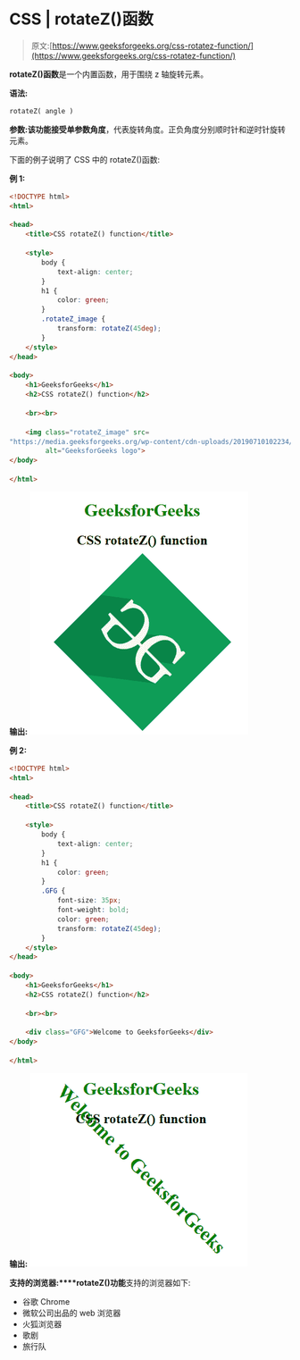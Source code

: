 # CSS | rotateZ()函数

> 原文:[https://www.geeksforgeeks.org/css-rotatez-function/](https://www.geeksforgeeks.org/css-rotatez-function/)

**rotateZ()函数**是一个内置函数，用于围绕 z 轴旋转元素。

**语法:**

```html
rotateZ( angle )
```

**参数:**该功能接受单参数**角度**，代表旋转角度。正负角度分别顺时针和逆时针旋转元素。

下面的例子说明了 CSS 中的 rotateZ()函数:

**例 1:**

```html
<!DOCTYPE html>
<html>

<head>
    <title>CSS rotateZ() function</title>

    <style>
        body {
            text-align: center;
        }
        h1 {
            color: green;
        }
        .rotateZ_image {
            transform: rotateZ(45deg);
        }
    </style>
</head>

<body>
    <h1>GeeksforGeeks</h1>
    <h2>CSS rotateZ() function</h2>

    <br><br>

    <img class="rotateZ_image" src=
"https://media.geeksforgeeks.org/wp-content/cdn-uploads/20190710102234/download3.png"
         alt="GeeksforGeeks logo">
</body>

</html>                                    
```

**输出:**
![](img/9dfa70a2c73cd9b3cab496c8e196f8ad.png)

**例 2:**

```html
<!DOCTYPE html>
<html>

<head>
    <title>CSS rotateZ() function</title>

    <style>
        body {
            text-align: center;
        }
        h1 {
            color: green;
        }
        .GFG {
            font-size: 35px;
            font-weight: bold;
            color: green;
            transform: rotateZ(45deg);
        }
    </style>
</head>

<body>
    <h1>GeeksforGeeks</h1>
    <h2>CSS rotateZ() function</h2>

    <br><br>

    <div class="GFG">Welcome to GeeksforGeeks</div>
</body>

</html>
```

**输出:**
![](img/f8678c0f0c58b9f3794f6fb4b4949a6a.png)

**支持的浏览器:****rotateZ()功能**支持的浏览器如下:

*   谷歌 Chrome
*   微软公司出品的 web 浏览器
*   火狐浏览器
*   歌剧
*   旅行队